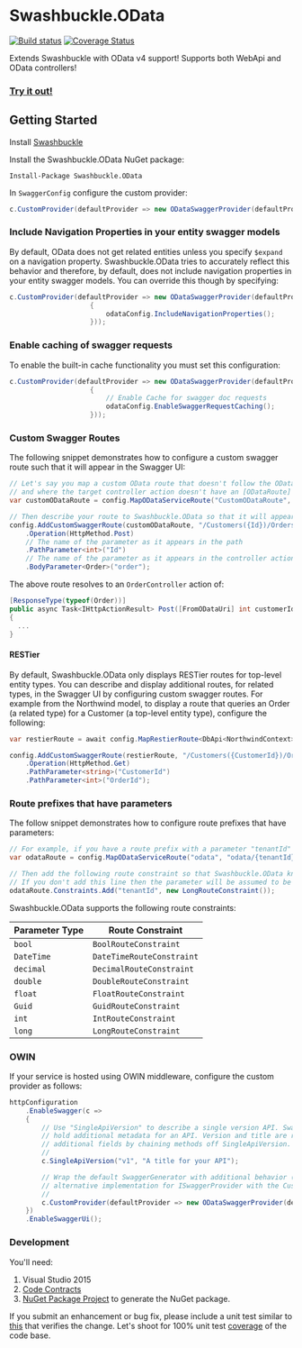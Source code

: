 Swashbuckle.OData
=========

[![Build status](https://ci.appveyor.com/api/projects/status/lppv9403dgwrntpa?svg=true)](https://ci.appveyor.com/project/rbeauchamp/swashbuckle-odata/)
[![Coverage Status](https://coveralls.io/repos/github/rbeauchamp/Swashbuckle.OData/badge.svg?branch=master)](https://coveralls.io/github/rbeauchamp/Swashbuckle.OData?branch=master)

Extends Swashbuckle with OData v4 support! Supports both WebApi and OData controllers! 

### <a href="http://swashbuckleodata.azurewebsites.net/swagger/" target="_blank">Try it out!</a> ###

## Getting Started ##

Install [Swashbuckle](https://github.com/domaindrivendev/Swashbuckle)

Install the Swashbuckle.OData NuGet package:

    Install-Package Swashbuckle.OData

In `SwaggerConfig` configure the custom provider:
```csharp
c.CustomProvider(defaultProvider => new ODataSwaggerProvider(defaultProvider, c, GlobalConfiguration.Configuration));
```

### Include Navigation Properties in your entity swagger models ###

By default, OData does not get related entities unless you specify `$expand` on a navigation property.
Swashbuckle.OData tries to accurately reflect this behavior and therefore, by default, does not include 
navigation properties in your entity swagger models. You can override this though by specifying:
```csharp
c.CustomProvider(defaultProvider => new ODataSwaggerProvider(defaultProvider, c, GlobalConfiguration.Configuration).Configure(odataConfig =>
                    {
                        odataConfig.IncludeNavigationProperties();
                    }));
```

### Enable caching of swagger requests ###

To enable the built-in cache functionality you must set this configuration:

```csharp
c.CustomProvider(defaultProvider => new ODataSwaggerProvider(defaultProvider, c, GlobalConfiguration.Configuration).Configure(odataConfig =>
                    {
                        // Enable Cache for swagger doc requests
                        odataConfig.EnableSwaggerRequestCaching();
                    }));
```

### Custom Swagger Routes ###

The following snippet demonstrates how to configure a custom swagger route such that it will appear in the Swagger UI:
```csharp
// Let's say you map a custom OData route that doesn't follow the OData conventions 
// and where the target controller action doesn't have an [ODataRoute] attribute
var customODataRoute = config.MapODataServiceRoute("CustomODataRoute", ODataRoutePrefix, GetModel(), batchHandler: null, pathHandler: new DefaultODataPathHandler(), routingConventions: myCustomConventions);

// Then describe your route to Swashbuckle.OData so that it will appear in the Swagger UI
config.AddCustomSwaggerRoute(customODataRoute, "/Customers({Id})/Orders")
    .Operation(HttpMethod.Post)
    // The name of the parameter as it appears in the path
    .PathParameter<int>("Id")
    // The name of the parameter as it appears in the controller action
    .BodyParameter<Order>("order");
```
The above route resolves to an `OrderController` action of:
```csharp
[ResponseType(typeof(Order))]
public async Task<IHttpActionResult> Post([FromODataUri] int customerId, Order order)
{
  ...
}
```

#### RESTier ####

By default, Swashbuckle.OData only displays RESTier routes for top-level entity types. You can describe and display additional routes, for related types, in the Swagger UI by configuring custom swagger routes. For example from the Northwind model, to display a route that queries an Order (a related type) for a Customer (a top-level entity type), configure the following:

```csharp
var restierRoute = await config.MapRestierRoute<DbApi<NorthwindContext>>("RESTierRoute", "restier", new RestierBatchHandler(server));

config.AddCustomSwaggerRoute(restierRoute, "/Customers({CustomerId})/Orders({OrderId})")
    .Operation(HttpMethod.Get)
    .PathParameter<string>("CustomerId")
    .PathParameter<int>("OrderId");
```

### Route prefixes that have parameters ###

The follow snippet demonstrates how to configure route prefixes that have parameters:

```csharp
// For example, if you have a route prefix with a parameter "tenantId" of type long
var odataRoute = config.MapODataServiceRoute("odata", "odata/{tenantId}", builder.GetEdmModel());

// Then add the following route constraint so that Swashbuckle.OData knows the parameter type.
// If you don't add this line then the parameter will be assumed to be of type string.
odataRoute.Constraints.Add("tenantId", new LongRouteConstraint());
```
Swashbuckle.OData supports the following route constraints:

| Parameter Type | Route Constraint          |
|----------------|---------------------------|
| `bool`         | `BoolRouteConstraint`     |
| `DateTime`     | `DateTimeRouteConstraint` |
| `decimal`      | `DecimalRouteConstraint`  |
| `double`       | `DoubleRouteConstraint`   |
| `float`        | `FloatRouteConstraint`    |
| `Guid`         | `GuidRouteConstraint`     |
| `int`          | `IntRouteConstraint`      |
| `long`         | `LongRouteConstraint`     |


### OWIN  ###

If your service is hosted using OWIN middleware, configure the custom provider as follows:
```csharp
httpConfiguration
    .EnableSwagger(c =>
    {
        // Use "SingleApiVersion" to describe a single version API. Swagger 2.0 includes an "Info" object to
        // hold additional metadata for an API. Version and title are required but you can also provide
        // additional fields by chaining methods off SingleApiVersion.
        //
        c.SingleApiVersion("v1", "A title for your API");

        // Wrap the default SwaggerGenerator with additional behavior (e.g. caching) or provide an
        // alternative implementation for ISwaggerProvider with the CustomProvider option.
        //
        c.CustomProvider(defaultProvider => new ODataSwaggerProvider(defaultProvider, c, httpConfiguration));
    })
    .EnableSwaggerUi();
```

### Development  ###

You'll need:

1. Visual Studio 2015
2. [Code Contracts](https://visualstudiogallery.msdn.microsoft.com/1ec7db13-3363-46c9-851f-1ce455f66970)
3. [NuGet Package Project](https://visualstudiogallery.msdn.microsoft.com/fbe9b9b8-34ae-47b5-a751-cb71a16f7e96) to generate the NuGet package.

If you submit an enhancement or bug fix, please include a unit test similar to [this](https://github.com/rbeauchamp/Swashbuckle.OData/blob/master/Swashbuckle.OData.Tests/Fixtures/FunctionTests.cs#L20) that verifies the change. Let's shoot for 100% unit test [coverage](https://coveralls.io/github/rbeauchamp/Swashbuckle.OData?branch=master) of the code base.

